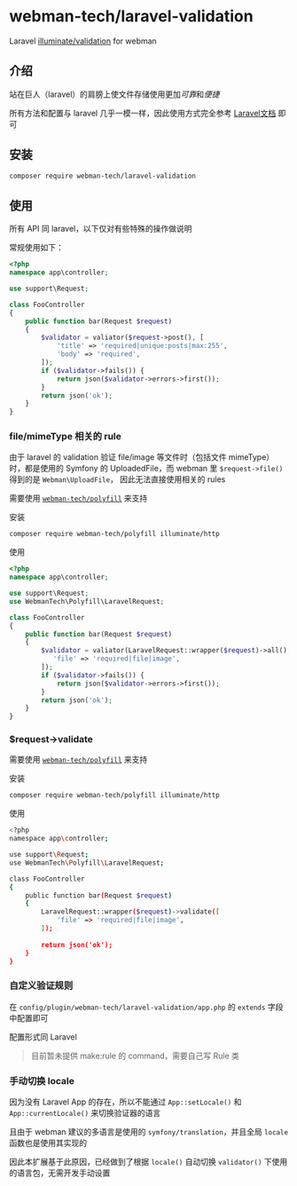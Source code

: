 # webman-tech/laravel-validation

Laravel [illuminate/validation](https://packagist.org/packages/illuminate/validation) for webman

## 介绍

站在巨人（laravel）的肩膀上使文件存储使用更加*可靠*和*便捷*

所有方法和配置与 laravel 几乎一模一样，因此使用方式完全参考 [Laravel文档](http://laravel.p2hp.com/cndocs/8.x/validation) 即可

## 安装

```bash
composer require webman-tech/laravel-validation
```

## 使用

所有 API 同 laravel，以下仅对有些特殊的操作做说明

常规使用如下：

```php
<?php
namespace app\controller;

use support\Request;

class FooController
{
    public function bar(Request $request) 
    {
        $validator = valiator($request->post(), [
            'title' => 'required|unique:posts|max:255',
            'body' => 'required',
        ]);
        if ($validator->fails()) {
            return json($validator->errors->first());
        }
        return json('ok');
    }
}
```

### file/mimeType 相关的 rule

由于 laravel 的 validation 验证 file/image 等文件时（包括文件 mimeType）时，都是使用的 Symfony 的 UploadedFile，而 webman 里 `$request->file()` 得到的是 `Webman\UploadFile`，
因此无法直接使用相关的 rules

需要使用 [`webman-tech/polyfill`](https://github.com/webman-tech/polyfill) 来支持

安装

```bash
composer require webman-tech/polyfill illuminate/http
```

使用

```php
<?php
namespace app\controller;

use support\Request;
use WebmanTech\Polyfill\LaravelRequest;

class FooController
{
    public function bar(Request $request) 
    {
        $validator = valiator(LaravelRequest::wrapper($request)->all(), [
           'file' => 'required|file|image',
        ]);
        if ($validator->fails()) {
            return json($validator->errors->first());
        }
        return json('ok');
    }
}
```

### $request->validate

需要使用 [`webman-tech/polyfill`](https://github.com/webman-tech/polyfill) 来支持

安装

```bash
composer require webman-tech/polyfill illuminate/http
```

使用

```bash
<?php
namespace app\controller;

use support\Request;
use WebmanTech\Polyfill\LaravelRequest;

class FooController
{
    public function bar(Request $request) 
    {
        LaravelRequest::wrapper($request)->validate([
            'file' => 'required|file|image',
        ]);
        
        return json('ok');
    }
}
```

### 自定义验证规则

在 `config/plugin/webman-tech/laravel-validation/app.php` 的 `extends` 字段中配置即可

配置形式同 Laravel

> 目前暂未提供 make:rule 的 command，需要自己写 Rule 类

### 手动切换 locale

因为没有 Laravel App 的存在，所以不能通过 `App::setLocale()` 和 `App::currentLocale()` 来切换验证器的语言

且由于 webman 建议的多语言是使用的 `symfony/translation`，并且全局 `locale` 函数也是使用其实现的

因此本扩展基于此原因，已经做到了根据 `locale()` 自动切换 `validator()` 下使用的语言包，无需开发手动设置

